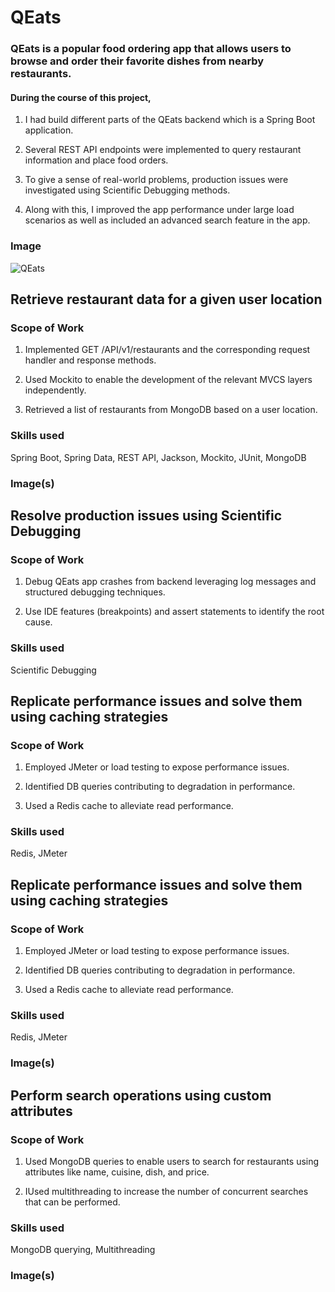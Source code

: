 
# QEats

### QEats is a popular food ordering app that allows users to browse and order their favorite dishes from nearby restaurants.

#### During the course of this project,

1. I had build different parts of the QEats backend which is a Spring Boot application.

2. Several REST API endpoints were implemented to query restaurant information and place food orders.

3. To give a sense of real-world problems, production issues were investigated using Scientific Debugging methods.

4. Along with this, I improved the app performance under large load scenarios as well as included an advanced search feature in the app.


### Image


![QEats](https://user-images.githubusercontent.com/69622683/227975156-28df2391-2d16-4b97-89e3-af8829651b8e.png)


## Retrieve restaurant data for a given user location

### Scope of Work

1. Implemented GET /API/v1/restaurants and the corresponding request handler and response methods.

2. Used Mockito to enable the development of the relevant MVCS layers independently.

3. Retrieved a list of restaurants from MongoDB based on a user location.

### Skills used
Spring Boot, Spring Data, REST API, Jackson, Mockito, JUnit, MongoDB


### Image(s)


## Resolve production issues using Scientific Debugging

### Scope of Work

1. Debug QEats app crashes from backend leveraging log messages and structured debugging techniques.

2. Use IDE features (breakpoints) and assert statements to identify the root cause.


### Skills used
Scientific Debugging



## Replicate performance issues and solve them using caching strategies

### Scope of Work

1. Employed JMeter or load testing to expose performance issues.

2. Identified DB queries contributing to degradation in performance.

3. Used a Redis cache to alleviate read performance.


### Skills used
Redis, JMeter



## Replicate performance issues and solve them using caching strategies

### Scope of Work

1. Employed JMeter or load testing to expose performance issues.

2. Identified DB queries contributing to degradation in performance.

3. Used a Redis cache to alleviate read performance.


### Skills used
Redis, JMeter


### Image(s)



## Perform search operations using custom attributes

### Scope of Work

1. Used MongoDB queries to enable users to search for restaurants using attributes like name, cuisine, dish, and price.

2. IUsed multithreading to increase the number of concurrent searches that can be performed.


### Skills used
MongoDB querying, Multithreading


### Image(s)
